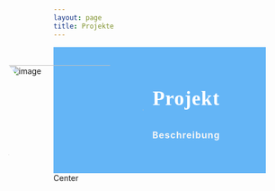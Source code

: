 ```yaml
---
layout: page
title: Projekte
---
```


<style>
img {
  width: 15rem;
  display:block;
  max-height: 10rem;
  clip-path: polygon(75% 0%, 100% 50%, 75% 100%, 0% 100%, 25% 50%, 0% 0%);
}
  
.card {
  background: #64B5F6;
  width: 27em;
  min-height: 14rem;
  position: relative;
}
  
.row {
  display: flex;
  align-items: center;
}

.card_image {
  margin-left: -5rem;
}
  
.card_details {
  margin: 1rem;
}

h1{
  font-size:2.2rem;
  line-height:2rem;
  letter-spacing:1px;
  color:#ffff;
  text-align:center;
  font-weight:bold;
  font-family: Merriweather, serif;  
}
  
p{
  font-size:1rem;
  text-align:center;
  font-weight:700;
  letter-spacing:1px;
  line-height:3rem;
  color:#F5F5F5;
}
</style>

<div class="container">
  <div class="card row">
    <div class="card_image">
      <img src="https://via.placeholder.com/100" alt="image">
    </div>
    <div class="card_details">
      <h1>Projekt</h1>
      <p>
        Beschreibung
      </p>
    </div>
  </div>
</div>


<div class="o-grid__col--center">
  Center
</div>
